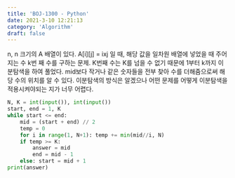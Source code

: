 ```yaml
---
title: 'BOJ-1300 - Python'
date: 2021-3-10 12:21:13
category: 'Algorithm'
draft: false
---
```

n, n 크기의 A 배열이 있다. A[i][j] = ixj 일 때, 해당 값을 일차원 배열에 넣었을 때 주어지는 수 k번 째 수를 구하는 문제. K번째 수는 K를 넘을 수 없기 때문에 1부터 k까지 이분탐색을 하여 풀었다. mid보다 작거나 같은 숫자들을 전부 찾아 수를 더해줌으로써 해당 수의 위치를 알 수 있다. 이분탐색의 방식은 알겠으나 어떤 문제를 어떻게 이분탐색을 적용시켜야되는 지가 너무 어렵다.
```python
N, K = int(input()), int(input())
start, end = 1, K
while start <= end:
    mid = (start + end) // 2
    temp = 0
    for i in range(1, N+1): temp += min(mid//i, N)
    if temp >= K:
        answer = mid
        end = mid - 1
    else: start = mid + 1
print(answer)

```